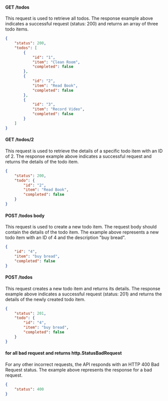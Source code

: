 #### GET /todos
This request is used to retrieve all todos. The response example above indicates a successful request (status: 200) and returns an array of three todo items.
```json
{
    "status": 200,
    "todos": [
        {
            "id": "1",
            "item": "Clean Room",
            "completed": false
        },
        {
            "id": "2",
            "item": "Read Book",
            "completed": false
        },
        {
            "id": "3",
            "item": "Record Video",
            "completed": false
        }
    ]
}
```

#### GET /todos/2
This request is used to retrieve the details of a specific todo item with an ID of 2. The response example above indicates a successful request and returns the details of the todo item.
```json
{
    "status": 200,
    "todo": {
        "id": "2",
        "item": "Read Book",
        "completed": false
    }
}
```
#### POST /todos body
This request is used to create a new todo item. The request body should contain the details of the todo item. The example above represents a new todo item with an ID of 4 and the description "buy bread".
```json 
{
    "id": "4",
    "item": "buy bread",
    "completed": false
}
```

#### POST /todos 
This request creates a new todo item and returns its details. The response example above indicates a successful request (status: 201) and returns the details of the newly created todo item.
```json 
{
    "status": 201,
    "todo": {
        "id": "4",
        "item": "buy bread",
        "completed": false
    }
}
```
#### for all bad request and returns http.StatusBadRequest
For any other incorrect requests, the API responds with an HTTP 400 Bad Request status. The example above represents the response for a bad request.
```json 
{
    "status": 400
}
```
